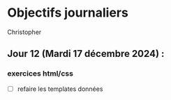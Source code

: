 # Objectifs journaliers

Christopher

## Jour 12 (Mardi 17 décembre 2024) :

### exercices html/css

- [ ] refaire les templates données
